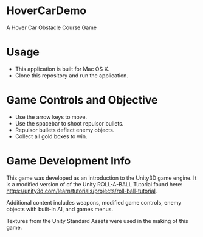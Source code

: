 # HoverCarDemo
A Hover Car Obstacle Course Game

# Usage
* This application is built for Mac OS X.
* Clone this repository and run the application.

# Game Controls and Objective
* Use the arrow keys to move.
* Use the spacebar to shoot repulsor bullets.
* Repulsor bullets deflect enemy objects.
* Collect all gold boxes to win.

# Game Development Info
This game was developed as an introduction to the Unity3D game engine. It is a modified version of of the Unity ROLL-A-BALL Tutorial found here: <https://unity3d.com/learn/tutorials/projects/roll-ball-tutorial>.

Additional content includes weapons, modified game controls, enemy objects with built-in AI, and games menus.

Textures from the Unity Standard Assets were used in the making of this game.